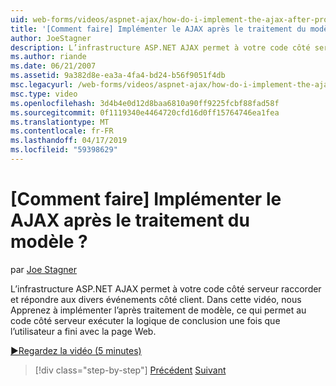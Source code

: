 ```yaml
---
uid: web-forms/videos/aspnet-ajax/how-do-i-implement-the-ajax-after-processing-pattern
title: '[Comment faire] Implémenter le AJAX après le traitement du modèle ? | Microsoft Docs'
author: JoeStagner
description: L’infrastructure ASP.NET AJAX permet à votre code côté serveur raccorder et répondre aux divers événements côté client. Dans cette vidéo, nous apprendre à implémenter le Aft...
ms.author: riande
ms.date: 06/21/2007
ms.assetid: 9a382d8e-ea3a-4fa4-bd24-b56f9051f4db
msc.legacyurl: /web-forms/videos/aspnet-ajax/how-do-i-implement-the-ajax-after-processing-pattern
msc.type: video
ms.openlocfilehash: 3d4b4e0d12d8baa6810a90ff9225fcbf88fad58f
ms.sourcegitcommit: 0f1119340e4464720cfd16d0ff15764746ea1fea
ms.translationtype: MT
ms.contentlocale: fr-FR
ms.lasthandoff: 04/17/2019
ms.locfileid: "59398629"
---
```

# <a name="how-do-i-implement-the-ajax-after-processing-pattern"></a>[Comment faire] Implémenter le AJAX après le traitement du modèle ?

par [Joe Stagner](https://github.com/JoeStagner)

L’infrastructure ASP.NET AJAX permet à votre code côté serveur raccorder et répondre aux divers événements côté client. Dans cette vidéo, nous Apprenez à implémenter l’après traitement de modèle, ce qui permet au code côté serveur exécuter la logique de conclusion une fois que l’utilisateur a fini avec la page Web.

[&#9654;Regardez la vidéo (5 minutes)](https://channel9.msdn.com/Blogs/ASP-NET-Site-Videos/how-do-i-implement-the-ajax-after-processing-pattern)

> [!div class="step-by-step"]
> [Précédent](how-do-i-use-the-aspnet-ajax-history-control.md)
> [Suivant](how-do-i-update-multiple-regions-of-a-page-with-aspnet-ajax.md)
